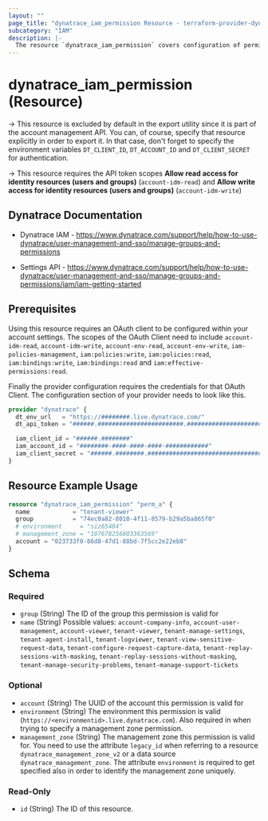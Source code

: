 ```yaml
---
layout: ""
page_title: "dynatrace_iam_permission Resource - terraform-provider-dynatrace"
subcategory: "IAM"
description: |-
  The resource `dynatrace_iam_permission` covers configuration of permissions for user groups via Account Management API for SaaS Accounts
---
```


# dynatrace_iam_permission (Resource)

-> This resource is excluded by default in the export utility since it is part of the account management API. You can, of course, specify that resource explicitly in order to export it. In that case, don't forget to specify the environment variables `DT_CLIENT_ID`, `DT_ACCOUNT_ID` and `DT_CLIENT_SECRET` for authentication.

-> This resource requires the API token scopes **Allow read access for identity resources (users and groups)** (`account-idm-read`) and **Allow write access for identity resources (users and groups)** (`account-idm-write`)

## Dynatrace Documentation

- Dynatrace IAM - https://www.dynatrace.com/support/help/how-to-use-dynatrace/user-management-and-sso/manage-groups-and-permissions

- Settings API - https://www.dynatrace.com/support/help/how-to-use-dynatrace/user-management-and-sso/manage-groups-and-permissions/iam/iam-getting-started

## Prerequisites

Using this resource requires an OAuth client to be configured within your account settings.
The scopes of the OAuth Client need to include `account-idm-read`, `account-idm-write`, `account-env-read`, `account-env-write`, `iam-policies-management`, `iam:policies:write`, `iam:policies:read`, `iam:bindings:write`, `iam:bindings:read` and `iam:effective-permissions:read`.

Finally the provider configuration requires the credentials for that OAuth Client.
The configuration section of your provider needs to look like this.
```terraform
provider "dynatrace" {
  dt_env_url   = "https://########.live.dynatrace.com/"
  dt_api_token = "######.########################.################################################################"  

  iam_client_id = "######.########"
  iam_account_id = "########-####-####-####-############"
  iam_client_secret = "######.########.################################################################"  
}
```

## Resource Example Usage

```terraform
resource "dynatrace_iam_permission" "perm_a" {
  name            = "tenant-viewer"
  group           = "74ec0a82-8010-4f11-8579-b29a5ba865f0"
  # environment     = "siz65484"
  # management_zone = "107678256803363569"
  account = "023733f0-86d8-47d1-88bd-7f5cc2e22eb8"
}

```

<!-- schema generated by tfplugindocs -->
## Schema

### Required

- `group` (String) The ID of the group this permission is valid for
- `name` (String) Possible values: `account-company-info`, `account-user-management`, `account-viewer`, `tenant-viewer`, `tenant-manage-settings`, `tenant-agent-install`, `tenant-logviewer`, `tenant-view-sensitive-request-data`, `tenant-configure-request-capture-data`, `tenant-replay-sessions-with-masking`, `tenant-replay-sessions-without-masking`, `tenant-manage-security-problems`, `tenant-manage-support-tickets`

### Optional

- `account` (String) The UUID of the account this permission is valid for
- `environment` (String) The environment this permission is valid (`https://<environmentid>.live.dynatrace.com`). Also required in when trying to specify a management zone permission.
- `management_zone` (String) The management zone this permission is valid for. You need to use the attribute `legacy_id` when referring to a resource `dynatrace_management_zone_v2` or a data source `dynatrace_management_zone`. The attribute `environment` is required to get specified also in order to identify the management zone uniquely.

### Read-Only

- `id` (String) The ID of this resource.
